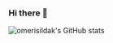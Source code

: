 ### Hi there 👋
![omerisildak's GitHub stats](https://github-readme-stats.vercel.app/api?username=omerisildak&?count_private=true&show_icons=true&theme=tokyonight)

<!--
**omerisildak/omerisildak** is a ✨ _special_ ✨ repository because its `README.md` (this file) appears on your GitHub profile.

Here are some ideas to get you started:

- 🔭 I’m currently working on ...
- 🌱 I’m currently learning ...
- 👯 I’m looking to collaborate on ...
- 🤔 I’m looking for help with ...
- 💬 Ask me about ...
- 📫 How to reach me: ...
- 😄 Pronouns: ...
- ⚡ Fun fact: ...
-->
